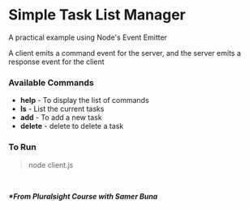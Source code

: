 # Simple Task List Manager
A practical example using Node's Event Emitter 

A client emits a command event for the server, and the server emits a response event for the client

### Available Commands
* __help__ - To display the list of commands
* __ls__ - List the current tasks
* __add__ - To add a new task
* __delete__ - delete to delete a task

### To Run
> node client.js
<br />


**_*From Pluralsight Course with Samer Buna_**
